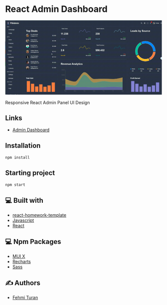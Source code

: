# React Admin Dashboard
![](https://github.com/fehmituran/react-admin-dashboard/blob/main/src/img/reactAdminDashboard.gif)


Responsive React Admin Panel UI Design

## Links

- [Admin Dashboard](https://fehmituran.github.io/React-Admin-Dashboard)

## Installation

```
npm install
```

## Starting project

```
npm start
```  


## :computer: Built with

- [react-homework-template](https://github.com/goitacademy/react-homework-template)
- [Javascript](https://javascript.info/)
- [React](https://react.dev/learn)


## :computer: Npm Packages

- [MUI X](https://mui.com/x/react-data-grid/getting-started/)
- [Recharts](https://recharts.org/en-US/guide/installation)
- [Sass](https://sass-lang.com/install/)


## :writing_hand: Authors

- [Fehmi Turan](https://github.com/fehmituran)
